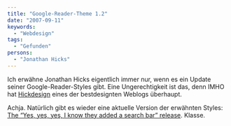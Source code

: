 ```yaml
---
title: "Google-Reader-Theme 1.2"
date: "2007-09-11"
keywords:
  - "Webdesign"
tags:
  - "Gefunden"
persons:
  - "Jonathan Hicks"
---
```


Ich erwähne Jonathan Hicks eigentlich immer nur, wenn es ein Update seiner Google-Reader-Styles gibt. Eine Ungerechtigkeit ist das, denn IMHO hat [Hickdesign](http://www.hicksdesign.co.uk/journal/) eines der bestdesignten Weblogs überhaupt.

Achja. Natürlich gibt es wieder eine aktuelle Version der erwähnten Styles: [The “Yes, yes, yes, I know they added a search bar” release](http://www.hicksdesign.co.uk/journal/google-reader-theme-12). Klasse.
